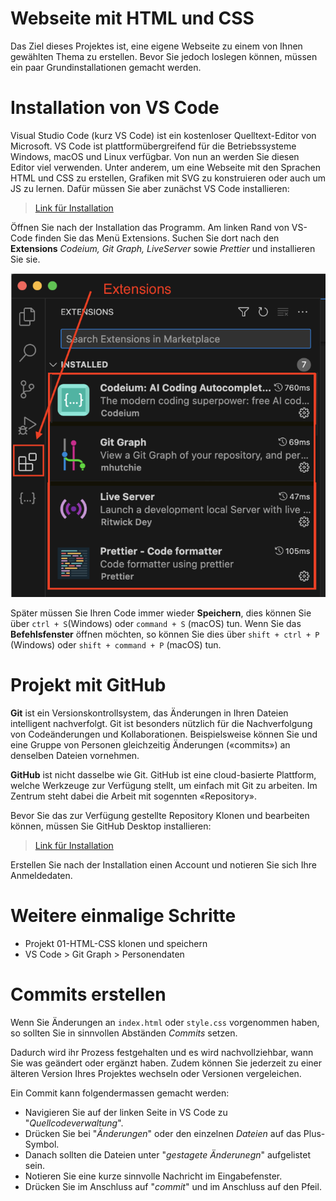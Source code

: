 # Webseite mit HTML und CSS
Das Ziel dieses Projektes ist, eine eigene Webseite zu einem von Ihnen gewählten Thema zu erstellen.
Bevor Sie jedoch loslegen können, müssen ein paar Grundinstallationen gemacht werden.

# Installation von VS Code
Visual Studio Code (kurz VS Code) ist ein kostenloser Quelltext-Editor von Microsoft. VS Code ist plattformübergreifend für die Betriebssysteme Windows, macOS und Linux verfügbar. Von nun an werden Sie diesen Editor viel verwenden. Unter anderem, um eine Webseite mit den Sprachen HTML und CSS zu erstellen, Grafiken mit SVG zu konstruieren oder auch um JS zu lernen.
Dafür müssen Sie aber zunächst VS Code installieren:

> [Link für Installation](https://code.visualstudio.com)

Öffnen Sie nach der Installation das Programm. Am linken Rand von VS-Code finden Sie das Menü Extensions. Suchen Sie dort nach den **Extensions** *Codeium, Git Graph, LiveServer* sowie *Prettier* und installieren Sie sie.

![](extensions.png)

Später müssen Sie Ihren Code immer wieder **Speichern**, dies können Sie über `ctrl + S`(Windows) oder `command + S` (macOS) tun. Wenn Sie das **Befehlsfenster** öffnen möchten, so können Sie dies über `shift + ctrl + P` (Windows) oder `shift + command + P` (macOS) tun.

# Projekt mit GitHub
**Git** ist ein Versionskontrollsystem, das Änderungen in Ihren Dateien intelligent nachverfolgt. Git ist besonders nützlich für die Nachverfolgung von Codeänderungen und Kollaborationen. Beispielsweise können Sie und eine Gruppe von Personen gleichzeitig Änderungen («commits») an denselben Dateien vornehmen.

**GitHub** ist nicht dasselbe wie Git. GitHub ist eine cloud-basierte Plattform, welche Werkzeuge zur Verfügung stellt, um einfach mit Git zu arbeiten. Im Zentrum steht dabei die Arbeit mit sogennten «Repository». 

Bevor Sie das zur Verfügung gestellte Repository Klonen und bearbeiten können, müssen Sie GitHub Desktop installieren:

> [Link für Installation](https://desktop.github.com/download/)

Erstellen Sie nach der Installation einen Account und notieren Sie sich Ihre Anmeldedaten.

# Weitere einmalige Schritte
- Projekt 01-HTML-CSS klonen und speichern
- VS Code > Git Graph > Personendaten

# Commits erstellen
Wenn Sie Änderungen an `index.html` oder `style.css` vorgenommen haben, so sollten Sie in sinnvollen Abständen *Commits* setzen.

Dadurch wird ihr Prozess festgehalten und es wird nachvollziehbar, wann Sie was geändert oder ergänzt haben. Zudem können Sie jederzeit zu einer älteren Version Ihres Projektes wechseln oder Versionen vergeleichen.

Ein Commit kann folgendermassen gemacht werden:
- Navigieren Sie auf der linken Seite in VS Code zu "*Quellcodeverwaltung*".
- Drücken Sie bei "*Änderungen*" oder den einzelnen *Dateien* auf das Plus-Symbol.
- Danach sollten die Dateien unter "*gestagete Änderunegn*" aufgelistet sein.
- Notieren Sie eine kurze sinnvolle Nachricht im Eingabefenster.
- Drücken Sie im Anschluss auf "*commit*" und im Anschluss auf den Pfeil.
